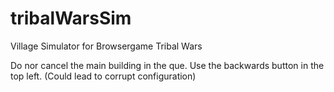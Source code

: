 # tribalWarsSim
Village Simulator for Browsergame Tribal Wars 

Do nor cancel the main building in the que. Use the backwards button in the top left.
(Could lead to corrupt configuration)
